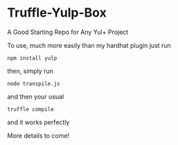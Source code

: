 # Truffle-Yulp-Box
A Good Starting Repo for Any Yul+ Project

To use, much more easily than my hardhat plugin just run

```
npm install yulp
```

then, simply run

```
node transpile.js
```

and then your usual

```
truffle compile
```

and it works perfectly

More details to come!
